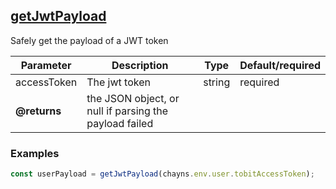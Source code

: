## [getJwtPayload](src/functions/getJwtPayload.ts)
Safely get the payload of a JWT token

| Parameter | Description | Type | Default/required |
|------|--------------|-----------|-------------|
| accessToken | The jwt token | string | required |
| **@returns** | the JSON object, or null if parsing the payload failed | | |

### Examples
```javascript
const userPayload = getJwtPayload(chayns.env.user.tobitAccessToken);
```
